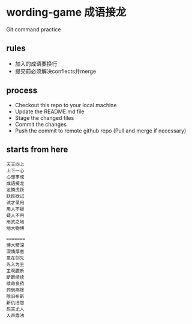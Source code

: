 # wording-game 成语接龙
Git command practice

## rules
* 加入的成语要换行
* 提交前必须解决conflects并merge

## process
* Checkout this repo to your local machine
* Update the README.md file
* Stage the changed files
* Commit the changes
* Push the commit to remote github repo (Pull and merge if necessary)

## starts from here
```
天天向上
上下一心
心想事成
成语接龙
龙腾虎跃
跃跃欲试
试才录用
用人不疑
疑人不用
用武之地
地大物博

=======
博大精深
深情厚意
意在剑先
先入为主
主观臆断
断断续续
续命良药
药到病除
除旧布新
新仇旧怨
怨天尤人
人声鼎沸
